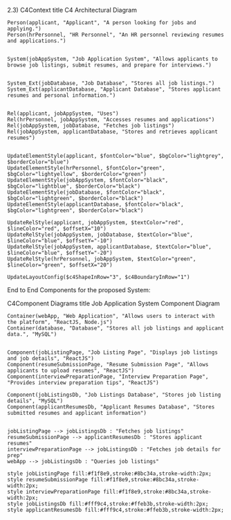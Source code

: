 
2.3)
C4Context
    title C4 Architectural Diagram


    Person(applicant, "Applicant", "A person looking for jobs and applying.")
    Person(hrPersonnel, "HR Personnel", "An HR personnel reviewing resumes and applications.")
    
    
    System(jobAppSystem, "Job Application System", "Allows applicants to browse job listings, submit resumes, and prepare for interviews.")

    
    System_Ext(jobDatabase, "Job Database", "Stores all job listings.")
    System_Ext(applicantDatabase, "Applicant Database", "Stores applicant resumes and personal information.")

    
    Rel(applicant, jobAppSystem, "Uses")
    Rel(hrPersonnel, jobAppSystem, "Accesses resumes and applications")
    Rel(jobAppSystem, jobDatabase, "Fetches job listings")
    Rel(jobAppSystem, applicantDatabase, "Stores and retrieves applicant resumes")

    
    UpdateElementStyle(applicant, $fontColor="blue", $bgColor="lightgrey", $borderColor="blue")
    UpdateElementStyle(hrPersonnel, $fontColor="green", $bgColor="lightyellow", $borderColor="green")
    UpdateElementStyle(jobAppSystem, $fontColor="black", $bgColor="lightblue", $borderColor="black")
    UpdateElementStyle(jobDatabase, $fontColor="black", $bgColor="lightgreen", $borderColor="black")
    UpdateElementStyle(applicantDatabase, $fontColor="black", $bgColor="lightgreen", $borderColor="black")

    UpdateRelStyle(applicant, jobAppSystem, $textColor="red", $lineColor="red", $offsetX="10")
    UpdateRelStyle(jobAppSystem, jobDatabase, $textColor="blue", $lineColor="blue", $offsetY="-10")
    UpdateRelStyle(jobAppSystem, applicantDatabase, $textColor="blue", $lineColor="blue", $offsetY="-20")
    UpdateRelStyle(hrPersonnel, jobAppSystem, $textColor="green", $lineColor="green", $offsetX="20")

    UpdateLayoutConfig($c4ShapeInRow="3", $c4BoundaryInRow="1")

End to End Components for the proposed System:

C4Component Diagrams
    title Job Application System Component Diagram

    Container(webApp, "Web Application", "Allows users to interact with the platform", "ReactJS, Node.js")
    Container(database, "Database", "Stores all job listings and applicant data.", "MySQL")

   
    Component(jobListingPage, "Job Listing Page", "Displays job listings and job details", "ReactJS")
    Component(resumeSubmissionPage, "Resume Submission Page", "Allows applicants to upload resumes", "ReactJS")
    Component(interviewPreparationPage, "Interview Preparation Page", "Provides interview preparation tips", "ReactJS")
    
    Component(jobListingsDb, "Job Listings Database", "Stores job listing details", "MySQL")
    Component(applicantResumesDb, "Applicant Resumes Database", "Stores submitted resumes and applicant information")

    
    jobListingPage --> jobListingsDb : "Fetches job listings"
    resumeSubmissionPage --> applicantResumesDb : "Stores applicant resumes"
    interviewPreparationPage --> jobListingsDb : "Fetches job details for prep"
    webApp --> jobListingsDb : "Queries job listings"
    
    style jobListingPage fill:#f1f8e9,stroke:#8bc34a,stroke-width:2px;
    style resumeSubmissionPage fill:#f1f8e9,stroke:#8bc34a,stroke-width:2px;
    style interviewPreparationPage fill:#f1f8e9,stroke:#8bc34a,stroke-width:2px;
    style jobListingsDb fill:#fff9c4,stroke:#ffeb3b,stroke-width:2px;
    style applicantResumesDb fill:#fff9c4,stroke:#ffeb3b,stroke-width:2px;
